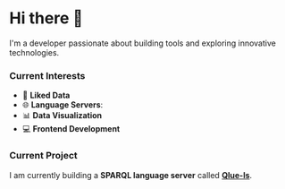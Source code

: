 # Hi there 👋  

I'm a developer passionate about building tools and exploring innovative technologies.  

### Current Interests  

- 🔗 **Liked Data**
- 🌐 **Language Servers**:
- 📊 **Data Visualization**
- 💻 **Frontend Development**

### Current Project

 I am currently building a **SPARQL language server** called [**Qlue-ls**](https://github.com/IoannisNezis/Qlue-ls).
